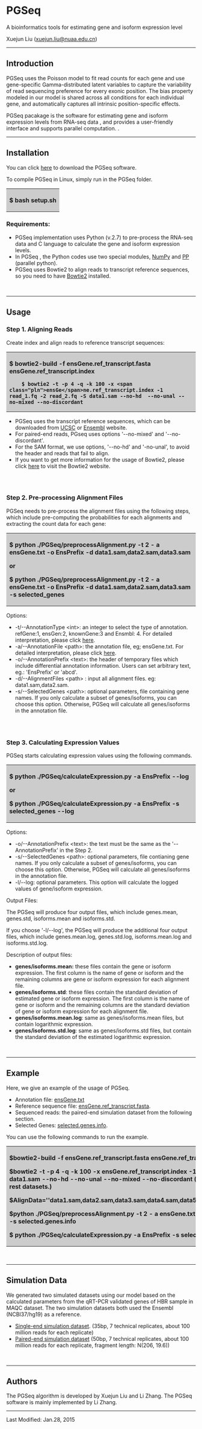 # PGSeq
A bioinformatics tools for estimating gene and isoform expression level


Xuejun Liu (xuejun.liu@nuaa.edu.cn)


* * *

## <a name="introduction"></a> Introduction

PGSeq   uses the Poisson model to fit read counts for each gene and 
  use gene-specific Gamma-distributed latent variables to capture the variability of read 
  sequencing preference for every exonic position. The bias property modeled in our 
  model is shared across all conditions for each individual gene, and automatically 
  captures all intrinsic position-specific effects.

PGSeq pacakage is the software for estimating gene and isoform expression levels from RNA-seq data , and provides a user-friendly interface and supports parallel computation.  .

* * *

## <a name="compilation"></a>  Installation

You can click [here](https://github.com/PUGEA/PGSeq/tree/master/PGSeq.1.1) to download the PGSeq software. 

To compile PGSeq in Linux, simply run in the PGSeq folder.

<table width="100%" border="0">
  <tr>
    <th align="left" bgcolor="#CCCCCC" scope="col">

$ bash  setup.sh
</th>
  </tr>
</table>

### Requirements:

*   PGSeq  implementation uses Python (v.2.7) to pre-process the RNA-seq data and C language to calculate the gene and isoform expression levels.
*   In PGSeq , the Python codes use two special modules, [NumPy](http://www.numpy.org/) and [PP](http://www.parallelpython.com/) (parallel python).
*   PGSeq uses Bowtie2 to align reads to transcript reference  sequences, so you need to have [Bowtie2](http://bowtie-bio.sourceforge.net/bowtie2/index.shtml) installed.

&nbsp;

* * *

## <a name="usage"></a> Usage

### Step 1. Aligning Reads

Create index and align reads to reference transcript sequences:

<table width="100%" border="0">
  <tr>
    <th align="left" bgcolor="#CCCCCC" scope="col">

<span class="prettyprint">$ bowtie2</span><span class="pun">-</span><span class="pln">build </span><span class="pun">-</span><span class="pln">f </span><span class="pln"> ensGene.ref_transcript</span><span class="pun">.</span><span class="pln">fasta ensGe</span>ne.ref_transcript.index

        $ bowtie2 -t -p 4 -q -k 100 -x <span class="pln">ensGe</span>ne.ref_transcript.index -1 read_1.fq -2 read_2.fq -S data1.sam --no-hd  --no-unal --no-mixed --no-discordant
</th>
  </tr>
</table>

*   PGSeq  uses the transcript reference sequences, which can be downloaded from [UCSC](http://genome.ucsc.edu/) or [Ensembl](http://asia.ensembl.org/index.html) website.
*   For paired-end reads, PGseq uses options '--no-mixed' and '--no-discordant'.
*   For the SAM format, we use options, '--no-hd' and '-no-unal', to avoid the header and reads that fail to align.
*   If you want to get more  information for the usage of Bowtie2, please click [here](http://bowtie-bio.sourceforge.net/bowtie2/index.shtml) to visit the Bowtie2 website.

### &nbsp;

### Step 2. Pre-processing Alignment Files

PGSeq needs to pre-process the alignment files using the following steps, which include pre-computing the probabilities for each alignments and extracting the count data for each gene:

<table width="100%" border="0">
  <tr>
    <th align="left" bgcolor="#CCCCCC" scope="col">

$ python ./PGSeq/preprocessAlignment<span class="prettyprint">.py</span> -t 2 - a ensGene.txt -o EnsPrefix -d data1.sam,data2.sam,data3.sam

or

$ python ./PGSeq/preprocessAlignment<span class="prettyprint">.py</span> -t 2 - a ensGene.txt -o EnsPrefix -d data1.sam,data2.sam,data3.sam    -s selected_genes
</th>
  </tr>
</table>

Options:

*   -t/--AnnotationType &lt;int&gt;: an integer to select the type of annotation. refGene:1, ensGen:2, knownGene:3 and Ensmbl: 4.  For detailed interpretation, please click [here](https://github.com/PUGEA/PGSeq/blob/master/Doc/README.md).
*   -a/--AnnotationFile &lt;path&gt;: the annotation file, eg; ensGene.txt. For detailed interpretation, please click [here](https://github.com/PUGEA/PGSeq/blob/master/Doc/README.md).
*   -o/--AnnotationPrefix &lt;text&gt;: the header of  temporary files which include differential annotation information. Users can set arbitrary text, eg.: 'EnsPrefix' or 'abcd'.
*   -d/--AlignmentFiles &lt;path&gt; : input  all alignment files.  eg: data1.sam,data2.sam.
*   -s/--SelectedGenes &lt;path&gt;: optional parameters, file containing gene names. If you only calculate a subset of genes/isoforms, you can choose this option. Otherwise, PGSeq will calculate all genes/isoforms in the annotation file.

### &nbsp;

### Step 3. Calculating Expression Values

PGSeq starts calculating expression values using the following commands. 

<table width="100%" border="0">
  <tr>
    <th align="left" bgcolor="#CCCCCC" scope="col">

$ python ./PGSeq/calculateExpression.py -a EnsPrefix --log

or

$ python ./PGSeq/calculateExpression.py -a EnsPrefix -s selected_genes --log
</th>
  </tr>
</table>

Options:

*   -o/--AnnotationPrefix &lt;text&gt;: the text must be the same as the '--AnnotationPrefix' in the Step 2.
*   -s/--SelectedGenes &lt;path&gt;: optional parameters, file contianing gene names. If you only calculate a subset of genes/isoforms, you can choose this option. Otherwise, PGSeq will calculate all genes/isoforms in the annotation file.
*   -l/--log:  optional parameters. This option will calculate the logged values of gene/isoform expression.

Output Files:

The PGSeq will produce four output files, which include genes.mean, genes.std, isoforms.mean and isoforms.std.

 If you choose  '-l/--log', the PGSeq will produce the additional four output files, which include genes.mean.log, genes.std.log, isoforms.mean.log and isoforms.std.log.

Description of output files:

*   **genes/isoforms.mean:** these files contain the gene or isoform expression. The first column is the name of gene or isoform and the remaining columns are gene or isoform expression for each alignment file.
*   **genes/isoforms.std**: these files contain the standard deviation of estimated gene or isoform expression. The first column is the name of gene or isoform and the remaining columns are the standard deviation of gene or isoform expression for each alignment file.
*   **genes/isoforms.mean.log**: same as genes/isoforms.mean files, but contain logarithmic expression. 
*   **genes/isoforms.std.log**: same as genes/isoforms.std files, but contain the standard deviation of the estimated logarithmic expression.

&nbsp;

* * *

## <a name="example"></a> Example

Here, we give an example of the usage of PGSeq. 

*   Annotation file: [ensGene.txt ](http://genome.ucsc.edu/cgi-bin/hgTables?hgsid=404134387_Acyi8a1auSUTdR5AeBjiGWTPAY3w&amp;clade=mammal&amp;org=Human&amp;db=hg19&amp;hgta_group=genes&amp;hgta_track=ensGene&amp;hgta_table=0&amp;hgta_regionType=genome&amp;position=chr21%3A33%2C031%2C597-33%2C041%2C570&amp;hgta_outputType=primaryTable&amp;hgta_outFileName=)
*   Reference sequence file: [ensGene.ref_transcript.fasta](http://genome.ucsc.edu/cgi-bin/hgTables?hgsid=404134387_Acyi8a1auSUTdR5AeBjiGWTPAY3w&amp;clade=mammal&amp;org=Human&amp;db=hg19&amp;hgta_group=genes&amp;hgta_track=ensGene&amp;hgta_table=0&amp;hgta_regionType=genome&amp;position=chr21%3A33%2C031%2C597-33%2C041%2C570&amp;hgta_outputType=primaryTable&amp;hgta_outFileName=).
*   Sequenced reads: the paired-end simulation dataset from the following section.
*   Selected Genes: [selected.genes.info](https://github.com/PUGEA/PGSeq/blob/master/Example.Data/selectedgenes.zip).

You can use the following commands to run the  example.

<table width="100%" border="0">
  <tr>
    <th align="left" bgcolor="#CCCCCC" scope="col">

<span class="prettyprint">$bowtie</span><span class="pun">2-</span><span class="pln">build </span><span class="pun">-</span><span class="pln">f </span><span class="pln"> ensGene.ref_transcript</span><span class="pun">.</span><span class="pln">fasta ensGe</span>ne.ref_transcript.index

 $bowtie2 -t -p 4 -q -k 100 -x <span class="pln">ensGe</span>ne.ref_transcript.index -1 read_1.fq -2 read_2.fq -S data1.sam --no-hd  --no-unal --no-mixed --no-discordant ( The same treatment for the rest datasets.)

<span class="prettyprint">$</span>AlignData=''data1.sam,data2.sam,data3.sam,data4.sam,data5.sam,data6.sam,data7.sam&quot;

<span class="prettyprint">$python ./PGSeq/preprocessAlignment.py </span>-t 2 - a ensGene.txt -o EnsPrefix -d $AligData -s  selected.genes.info

<span class="prettyprint">$ python ./PGSeq/calculateExpression.py -a EnsPrefix </span>-s  selected.genes.info --log
</th>
  </tr>
</table>

&nbsp;

* * *

## <a name="example" id="example"></a> Simulation Data

 We generated  two simulated datasets using our model based on the calculated parameters from the qRT-PCR validated genes of HBR sample in MAQC dataset. The two simulation datasets both used the Ensembl (NCBI37/hg19) as a reference.

*   [Single-end simulation dataset](https://github.com/PUGEA/PGSeq/blob/master/Example.Data/SESimulationData.zip). (35bp, 7 technical replicates, about 100 million reads for each replicate)
*   [Paired-end simulation dataset](https://github.com/PUGEA/PGSeq/blob/master/Example.Data/PESimulationData.zip) (50bp, 7 technical replicates, about 100 million reads for each replicate, fragment length: N(206, 19.6))

&nbsp;

* * *

## <a name="authors"></a> Authors

The PGSeq algorithm is developed by Xuejun Liu and Li Zhang. The PGSeq software is mainly implemented by  Li Zhang.

* * *

Last Modified: Jan.28, 2015

</body></html>
